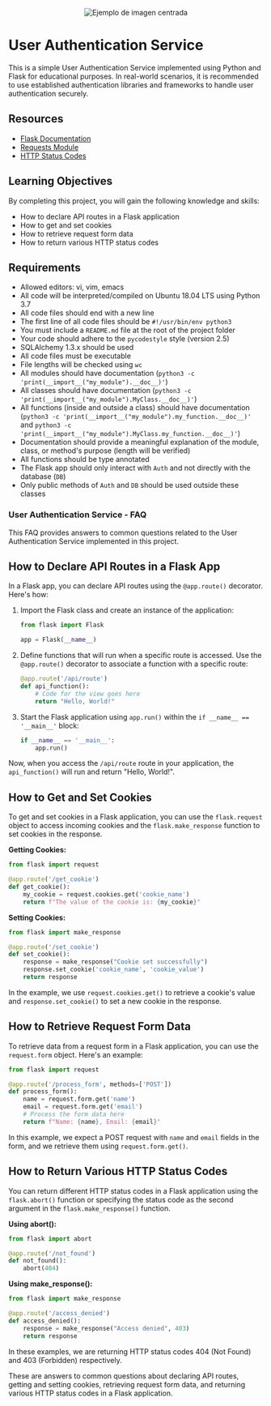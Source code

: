 <p align="center">
  <img src="https://1791986.png" alt="Ejemplo de imagen centrada">
</p>

# User Authentication Service

This is a simple User Authentication Service implemented using Python and Flask for educational purposes. In real-world scenarios, it is recommended to use established authentication libraries and frameworks to handle user authentication securely.

## Resources

- [Flask Documentation](https://flask.palletsprojects.com/en/2.1.x/)
- [Requests Module](https://docs.python-requests.org/en/master/)
- [HTTP Status Codes](https://developer.mozilla.org/en-US/docs/Web/HTTP/Status)

## Learning Objectives

By completing this project, you will gain the following knowledge and skills:

- How to declare API routes in a Flask application
- How to get and set cookies
- How to retrieve request form data
- How to return various HTTP status codes

## Requirements

- Allowed editors: vi, vim, emacs
- All code will be interpreted/compiled on Ubuntu 18.04 LTS using Python 3.7
- All code files should end with a new line
- The first line of all code files should be `#!/usr/bin/env python3`
- You must include a `README.md` file at the root of the project folder
- Your code should adhere to the `pycodestyle` style (version 2.5)
- SQLAlchemy 1.3.x should be used
- All code files must be executable
- File lengths will be checked using `wc`
- All modules should have documentation (`python3 -c 'print(__import__("my_module").__doc__)'`)
- All classes should have documentation (`python3 -c 'print(__import__("my_module").MyClass.__doc__)'`)
- All functions (inside and outside a class) should have documentation (`python3 -c 'print(__import__("my_module").my_function.__doc__)'` and `python3 -c 'print(__import__("my_module").MyClass.my_function.__doc__)'`)
- Documentation should provide a meaningful explanation of the module, class, or method's purpose (length will be verified)
- All functions should be type annotated
- The Flask app should only interact with `Auth` and not directly with the database (`DB`)
- Only public methods of `Auth` and `DB` should be used outside these classes

### User Authentication Service - FAQ

This FAQ provides answers to common questions related to the User Authentication Service implemented in this project.

## How to Declare API Routes in a Flask App

In a Flask app, you can declare API routes using the `@app.route()` decorator. Here's how:

1. Import the Flask class and create an instance of the application:

   ```python
   from flask import Flask

   app = Flask(__name__)
   ```

2. Define functions that will run when a specific route is accessed. Use the `@app.route()` decorator to associate a function with a specific route:

   ```python
   @app.route('/api/route')
   def api_function():
       # Code for the view goes here
       return "Hello, World!"
   ```

3. Start the Flask application using `app.run()` within the `if __name__ == '__main__'` block:

   ```python
   if __name__ == '__main__':
       app.run()
   ```

Now, when you access the `/api/route` route in your application, the `api_function()` will run and return "Hello, World!".

## How to Get and Set Cookies

To get and set cookies in a Flask application, you can use the `flask.request` object to access incoming cookies and the `flask.make_response` function to set cookies in the response.

**Getting Cookies:**

```python
from flask import request

@app.route('/get_cookie')
def get_cookie():
    my_cookie = request.cookies.get('cookie_name')
    return f"The value of the cookie is: {my_cookie}"
```

**Setting Cookies:**

```python
from flask import make_response

@app.route('/set_cookie')
def set_cookie():
    response = make_response("Cookie set successfully")
    response.set_cookie('cookie_name', 'cookie_value')
    return response
```

In the example, we use `request.cookies.get()` to retrieve a cookie's value and `response.set_cookie()` to set a new cookie in the response.

## How to Retrieve Request Form Data

To retrieve data from a request form in a Flask application, you can use the `request.form` object. Here's an example:

```python
from flask import request

@app.route('/process_form', methods=['POST'])
def process_form():
    name = request.form.get('name')
    email = request.form.get('email')
    # Process the form data here
    return f"Name: {name}, Email: {email}"
```

In this example, we expect a POST request with `name` and `email` fields in the form, and we retrieve them using `request.form.get()`.

## How to Return Various HTTP Status Codes

You can return different HTTP status codes in a Flask application using the `flask.abort()` function or specifying the status code as the second argument in the `flask.make_response()` function.

**Using abort():**

```python
from flask import abort

@app.route('/not_found')
def not_found():
    abort(404)
```

**Using make_response():**

```python
from flask import make_response

@app.route('/access_denied')
def access_denied():
    response = make_response("Access denied", 403)
    return response
```

In these examples, we are returning HTTP status codes 404 (Not Found) and 403 (Forbidden) respectively.

These are answers to common questions about declaring API routes, getting and setting cookies, retrieving request form data, and returning various HTTP status codes in a Flask application.
